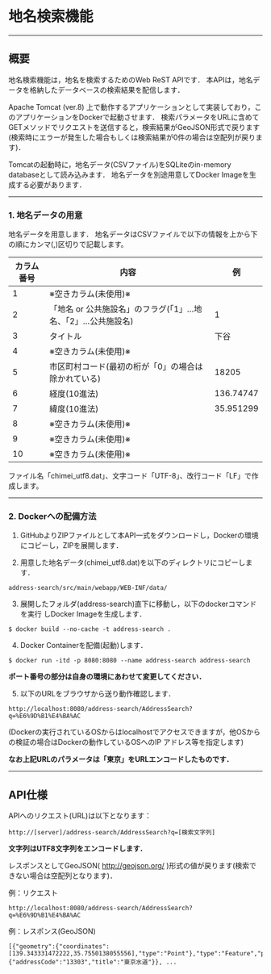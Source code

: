 # 地名検索機能

----
## 概要

地名検索機能は，地名を検索するためのWeb ReST APIです．
本APIは，地名データを格納したデータベースの検索結果を配信します．

Apache Tomcat (ver.8) 上で動作するアプリケーションとして実装しており，このアプリケーションをDockerで起動させます．
検索パラメータをURLに含めてGETメソッドでリクエストを送信すると，検索結果がGeoJSON形式で戻ります(検索時にエラーが発生した場合もしくは検索結果が0件の場合は空配列が戻ります)．

Tomcatの起動時に，地名データ(CSVファイル)をSQLiteのin-memory databaseとして読み込みます．
地名データを別途用意してDocker Imageを生成する必要があります．


----
### 1. 地名データの用意

地名データを用意します．
地名データはCSVファイルで以下の情報を上から下の順にカンマ(,)区切りで記載します。

カラム番号  |  内容 | 例
---- | ---- | ----
1  |※空きカラム(未使用)※|
2  |「地名 or 公共施設名」のフラグ(「1」…地名、「2」…公共施設名)|1
3  |タイトル|下谷
4  |※空きカラム(未使用)※|
5  |市区町村コード(最初の桁が「0」の場合は除かれている)|18205
6  |経度(10進法)|136.74747
7  |緯度(10進法)|35.951299
8  |※空きカラム(未使用)※|
9  |※空きカラム(未使用)※|
10  |※空きカラム(未使用)※|

ファイル名「chimei_utf8.dat」、文字コード「UTF-8」、改行コード「LF」で作成します。

----
### 2. Dockerへの配備方法

1. GitHubよりZIPファイルとして本API一式をダウンロードし，Dockerの環境にコピーし，ZIPを展開します．

2. 用意した地名データ(chimei_utf8.dat)を以下のディレクトリにコピーします．
```
address-search/src/main/webapp/WEB-INF/data/
```

3. 展開したフォルダ(address-search)直下に移動し，以下のdockerコマンドを実行
しDocker Imageを生成します．
```
$ docker build --no-cache -t address-search .
```

4. Docker Containerを配備(起動)します．
```
$ docker run -itd -p 8080:8080 --name address-search address-search
```
**ポート番号の部分は自身の環境にあわせて変更してください．**

5. 以下のURLをブラウザから送り動作確認します．
```
http://localhost:8080/address-search/AddressSearch?q=%E6%9D%B1%E4%BA%AC
```
(Dockerの実行されているOSからはlocalhostでアクセスできますが，他OSからの検証の場合はDockerの動作しているOSへのIP アドレス等を指定します)

 **なお上記URLのパラメータは「東京」をURLエンコードしたものです．**



----
## API仕様

APIへのリクエスト(URL)は以下となります：
```
http://[server]/address-search/AddressSearch?q=[検索文字列]
```
**文字列はUTF8文字列をエンコードします．**

レスポンスとしてGeoJSON( http://geojson.org/ )形式の値が戻ります(検索できない場合は空配列となります)．

例：リクエスト

```
http://localhost:8080/address-search/AddressSearch?q=%E6%9D%B1%E4%BA%AC
```

例：レスポンス(GeoJSON)

```
[{"geometry":{"coordinates":[139.343331472222,35.7550138055556],"type":"Point"},"type":"Feature","properties":{"addressCode":"13303","title":"東京水道"}}, ...
```

